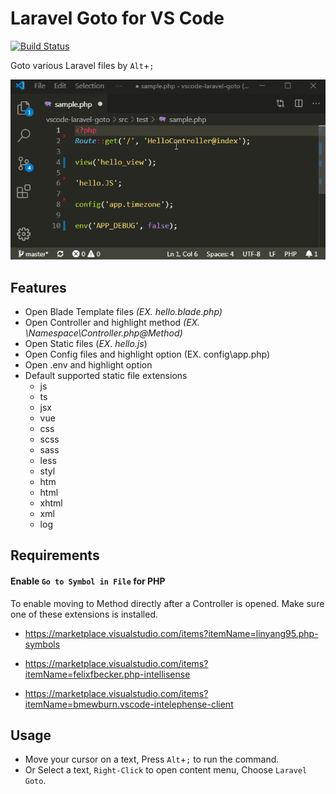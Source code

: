 # Laravel Goto for VS Code

[![Build Status](https://travis-ci.com/absszero/vscode-laravel-goto.svg?branch=master)](https://travis-ci.com/absszero/vscode-laravel-goto)

Goto various Laravel files by `Alt`+`;`

![](example.gif)

## Features

- Open Blade Template files *(EX. hello.blade.php)*
- Open Controller and highlight method *(EX. \Namespace\Controller.php@Method)*
- Open Static files (*EX. hello.js*)
- Open Config files and highlight option (EX. config\app.php)
- Open .env and highlight option 
- Default supported static file extensions
    - js
    - ts
    - jsx
    - vue
    - css
    - scss
    - sass
    - less
    - styl
    - htm
    - html
    - xhtml
    - xml
    - log

## Requirements

#### Enable `Go to Symbol in File` for PHP

To enable moving to Method directly after a Controller is opened. Make sure one of these extensions is installed.

- https://marketplace.visualstudio.com/items?itemName=linyang95.php-symbols

- https://marketplace.visualstudio.com/items?itemName=felixfbecker.php-intellisense

- https://marketplace.visualstudio.com/items?itemName=bmewburn.vscode-intelephense-client


## Usage

- Move your cursor on a text, Press `Alt`+`;` to run the command.
- Or Select a text, `Right-Click` to open content menu, Choose `Laravel Goto`.
